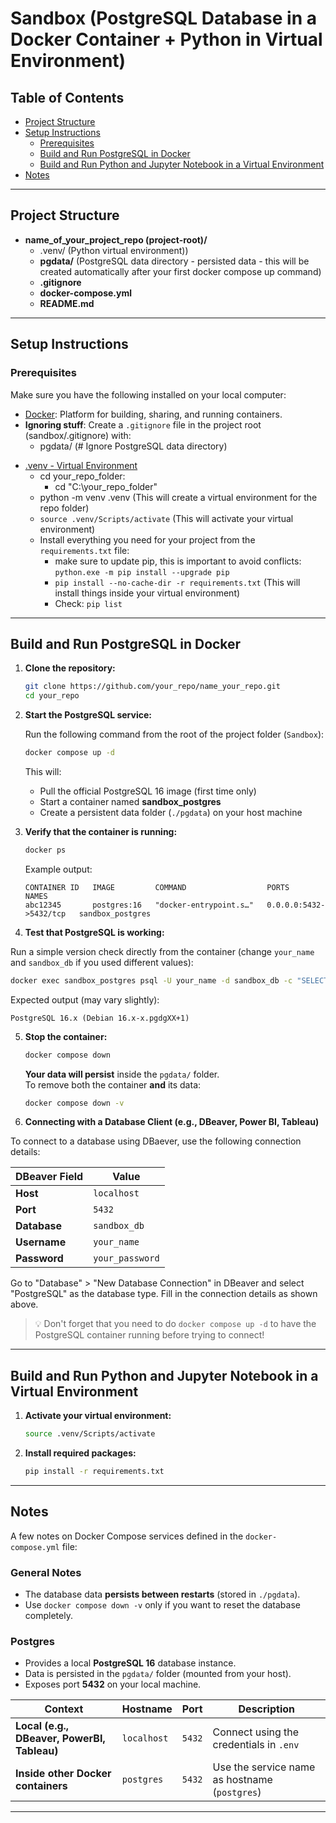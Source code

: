 # Sandbox (PostgreSQL Database in a Docker Container + Python in Virtual Environment)

## Table of Contents

- [Project Structure](#project-structure)
- [Setup Instructions](#setup-instructions)
  - [Prerequisites](#prerequisites)
  - [Build and Run PostgreSQL in Docker](#build-and-run-postgresql-in-docker)
  - [Build and Run Python and Jupyter Notebook in a Virtual Environment](#build-and-run-python-and-jupyter-notebook-in-a-virtual-environment)
- [Notes](#notes)

---

## Project Structure

- **name_of_your_project_repo (project-root)/**
  - .venv/ (Python virtual environment))
  - **pgdata/** (PostgreSQL data directory - persisted data - this will be created automatically after your first docker compose up command)
  - **.gitignore**
  - **docker-compose.yml**
  - **README.md**

---

## Setup Instructions

### Prerequisites

Make sure you have the following installed on your local computer:

- [Docker](https://www.docker.com/get-started): Platform for building, sharing, and running containers.
- **Ignoring stuff**: Create a `.gitignore` file in the project root (sandbox/.gitignore) with:  
  - pgdata/ (# Ignore PostgreSQL data directory)
* [.venv - Virtual Environment](https://docs.python.org/3/library/venv.html)
  * cd your_repo_folder:
    * cd "C:\your_repo_folder"
  * python -m venv .venv           (This will create a virtual environment for the repo folder)
  * `source .venv/Scripts/activate`  (This will activate your virtual environment)
  * Install everything you need for your project from the `requirements.txt` file:
    * make sure to update pip, this is important to avoid conflicts: `python.exe -m pip install --upgrade pip`
    * `pip install --no-cache-dir -r requirements.txt`  (This will install things inside your virtual environment)
    * Check: `pip list`

---

## Build and Run PostgreSQL in Docker

1. **Clone the repository:**

   ```bash
   git clone https://github.com/your_repo/name_your_repo.git
   cd your_repo
   ```

2. **Start the PostgreSQL service:**

   Run the following command from the root of the project folder (`Sandbox`):

   ```bash
   docker compose up -d
   ```

   This will:
   - Pull the official PostgreSQL 16 image (first time only)
   - Start a container named **sandbox_postgres**
   - Create a persistent data folder (`./pgdata`) on your host machine

3. **Verify that the container is running:**

   ```bash
   docker ps
   ```

   Example output:

   ```
   CONTAINER ID   IMAGE         COMMAND                  PORTS                    NAMES
   abc12345       postgres:16   "docker-entrypoint.s…"   0.0.0.0:5432->5432/tcp   sandbox_postgres
   ```

4. **Test that PostgreSQL is working:**

  Run a simple version check directly from the container (change `your_name` and `sandbox_db` if you used different values):

   ```bash
   docker exec sandbox_postgres psql -U your_name -d sandbox_db -c "SELECT version();"
   ```

   Expected output (may vary slightly):

   ```
   PostgreSQL 16.x (Debian 16.x-x.pgdgXX+1)
   ```

5. **Stop the container:**

   ```bash
   docker compose down
   ```

   **Your data will persist** inside the `pgdata/` folder.  
   To remove both the container **and** its data:

   ```bash
   docker compose down -v
   ```

6. **Connecting with a Database Client (e.g., DBeaver, Power BI, Tableau)**

To connect to a database using DBaever, use the following connection details:

| DBeaver Field | Value        |
| ------------- | ------------ |
| **Host**      | `localhost`  |
| **Port**      | `5432`       |
| **Database**  | `sandbox_db` |
| **Username**  | `your_name`       |
| **Password**  | `your_password`        |

Go to "Database" > "New Database Connection" in DBeaver and select "PostgreSQL" as the database type. Fill in the connection details as shown above.

> 💡 Don't forget that you need to do `docker compose up -d` to have the PostgreSQL container running before trying to connect!

---

## Build and Run Python and Jupyter Notebook in a Virtual Environment

1. **Activate your virtual environment:**

   ```bash
   source .venv/Scripts/activate
   ```

2. **Install required packages:**
   ```bash
   pip install -r requirements.txt
   ```


---

## Notes

A few notes on Docker Compose services defined in the `docker-compose.yml` file:

### General Notes

- The database data **persists between restarts** (stored in `./pgdata`).
- Use `docker compose down -v` only if you want to reset the database completely.

### Postgres

- Provides a local **PostgreSQL 16** database instance.
- Data is persisted in the `pgdata/` folder (mounted from your host).
- Exposes port **5432** on your local machine.

| Context | Hostname | Port | Description |
|----------|-----------|------|--------------|
| **Local (e.g., DBeaver, PowerBI, Tableau)** | `localhost` | `5432` | Connect using the credentials in `.env` |
| **Inside other Docker containers** | `postgres` | `5432` | Use the service name as hostname (`postgres`) |



---

